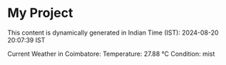 # My Project

This content is dynamically generated in Indian Time (IST): 2024-08-20 20:07:39 IST


Current Weather in Coimbatore:
Temperature: 27.88 °C
Condition: mist
